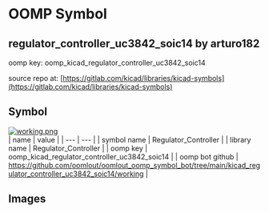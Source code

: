 # OOMP Symbol  
## regulator_controller_uc3842_soic14  by arturo182  
  
oomp key: oomp_kicad_regulator_controller_uc3842_soic14  
  
source repo at: [https://gitlab.com/kicad/libraries/kicad-symbols](https://gitlab.com/kicad/libraries/kicad-symbols)  
## Symbol  
  
[![working.png](working_600.png)](working.png)  
| name | value | 
| --- | --- | 
| symbol name | Regulator_Controller | 
| library name | Regulator_Controller | 
| oomp key | oomp_kicad_regulator_controller_uc3842_soic14 | 
| oomp bot github | https://github.com/oomlout/oomlout_oomp_symbol_bot/tree/main/kicad_regulator_controller_uc3842_soic14/working | 
## Images  
